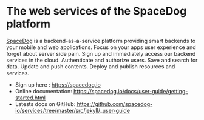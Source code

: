 # The web services of the SpaceDog platform

[SpaceDog](https://spacedog.io) is a backend-as-a-service platform providing smart backends to your mobile and web applications.
Focus on your apps user experience and forget about server side pain. Sign up and immediately access our backend services in the cloud.
Authenticate and authorize users. Save and search for data. Update and push contents. Deploy and publish resources and services.

- Sign up here : https://spacedog.io
- Online documentation: https://spacedog.io/docs/user-guide/getting-started.html
- Latests docs on GitHub: https://github.com/spacedog-io/services/tree/master/src/jekyll/_user-guide
